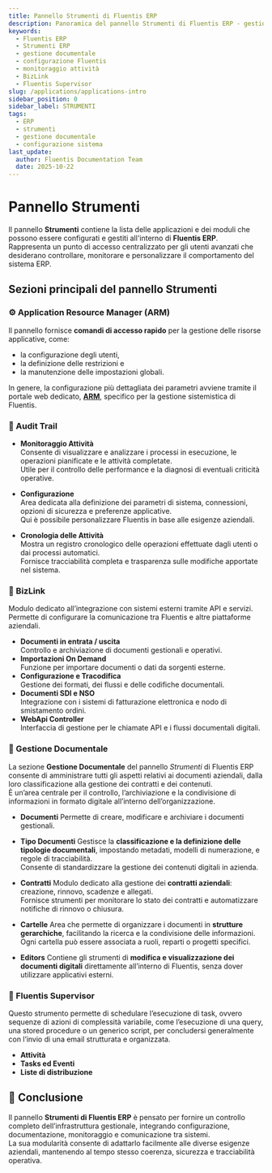 ```yaml
---
title: Pannello Strumenti di Fluentis ERP
description: Panoramica del pannello Strumenti di Fluentis ERP - gestione documentale, configurazioni, monitoraggio attività e moduli integrati per utenti avanzati.
keywords:
  - Fluentis ERP
  - Strumenti ERP
  - gestione documentale
  - configurazione Fluentis
  - monitoraggio attività
  - BizLink
  - Fluentis Supervisor
slug: /applications/applications-intro
sidebar_position: 0
sidebar_label: STRUMENTI
tags:
  - ERP
  - strumenti
  - gestione documentale
  - configurazione sistema
last_update:
  author: Fluentis Documentation Team
  date: 2025-10-22
---
```


# Pannello Strumenti

Il pannello **Strumenti** contiene la lista delle applicazioni e dei moduli che possono essere configurati e gestiti all'interno di **Fluentis ERP**.  
Rappresenta un punto di accesso centralizzato per gli utenti avanzati che desiderano controllare, monitorare e personalizzare il comportamento del sistema ERP.

## Sezioni principali del pannello Strumenti

### ⚙️ Application Resource Manager (ARM)

Il pannello fornisce **comandi di accesso rapido** per la gestione delle risorse applicative, come:  
- la configurazione degli utenti,  
- la definizione delle restrizioni e 
- la manutenzione delle impostazioni globali.  

In genere, la configurazione più dettagliata dei parametri avviene tramite il portale web dedicato, [**ARM**](https://docs.fluentis.com/Arm/), specifico per la gestione sistemistica di Fluentis.

### 🔹 Audit Trail

- **Monitoraggio Attività**  
Consente di visualizzare e analizzare i processi in esecuzione, le operazioni pianificate e le attività completate.  
Utile per il controllo delle performance e la diagnosi di eventuali criticità operative.

- **Configurazione**  
Area dedicata alla definizione dei parametri di sistema, connessioni, opzioni di sicurezza e preferenze applicative.  
Qui è possibile personalizzare Fluentis in base alle esigenze aziendali.

- **Cronologia delle Attività**  
Mostra un registro cronologico delle operazioni effettuate dagli utenti o dai processi automatici.  
Fornisce tracciabilità completa e trasparenza sulle modifiche apportate nel sistema.

### 🔗 BizLink  

Modulo dedicato all’integrazione con sistemi esterni tramite API e servizi.  
Permette di configurare la comunicazione tra Fluentis e altre piattaforme aziendali.

- **Documenti in entrata / uscita**  
  Controllo e archiviazione di documenti gestionali e operativi.  
- **Importazioni On Demand**  
  Funzione per importare documenti o dati da sorgenti esterne.  
- **Configurazione e Tracodifica**  
  Gestione dei formati, dei flussi e delle codifiche documentali.  
- **Documenti SDI e NSO**  
  Integrazione con i sistemi di fatturazione elettronica e nodo di smistamento ordini.  
- **WebApi Controller**  
  Interfaccia di gestione per le chiamate API e i flussi documentali digitali.

### 📂 Gestione Documentale

La sezione **Gestione Documentale** del pannello *Strumenti* di Fluentis ERP consente di amministrare tutti gli aspetti relativi ai documenti aziendali, dalla loro classificazione alla gestione dei contratti e dei contenuti.  
È un’area centrale per il controllo, l’archiviazione e la condivisione di informazioni in formato digitale all’interno dell’organizzazione.

- **Documenti**
Permette di creare, modificare e archiviare i documenti gestionali.  

- **Tipo Documenti**
Gestisce la **classificazione e la definizione delle tipologie documentali**, impostando metadati, modelli di numerazione, e regole di tracciabilità.  
Consente di standardizzare la gestione dei contenuti digitali in azienda.

- **Contratti**
Modulo dedicato alla gestione dei **contratti aziendali**: creazione, rinnovo, scadenze e allegati.  
Fornisce strumenti per monitorare lo stato dei contratti e automatizzare notifiche di rinnovo o chiusura.

- **Cartelle**
Area che permette di organizzare i documenti in **strutture gerarchiche**, facilitando la ricerca e la condivisione delle informazioni.  
Ogni cartella può essere associata a ruoli, reparti o progetti specifici.

- **Editors**
Contiene gli strumenti di **modifica e visualizzazione dei documenti digitali** direttamente all’interno di Fluentis, senza dover utilizzare applicativi esterni.  

### 🧠 Fluentis Supervisor

Questo strumento permette di schedulare l’esecuzione di task, ovvero sequenze di azioni di complessità variabile, come l’esecuzione di una query, una stored procedure o un generico script, per concludersi generalmente con l’invio di una email strutturata e organizzata.

- **Attività**
- **Tasks ed Eventi**
- **Liste di distribuzione**

## 🧭 Conclusione

Il pannello **Strumenti di Fluentis ERP** è pensato per fornire un controllo completo dell’infrastruttura gestionale, integrando configurazione, documentazione, monitoraggio e comunicazione tra sistemi.  
La sua modularità consente di adattarlo facilmente alle diverse esigenze aziendali, mantenendo al tempo stesso coerenza, sicurezza e tracciabilità operativa.
